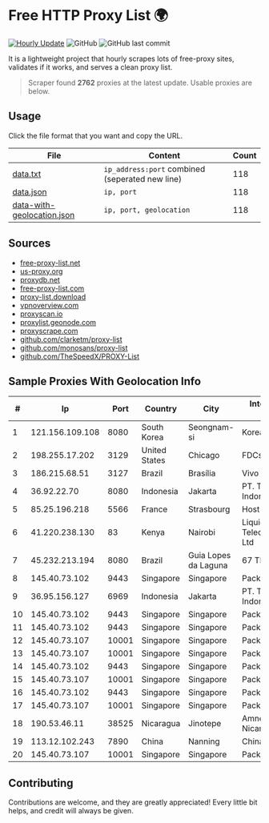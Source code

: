 
# Free HTTP Proxy List 🌍

[![Hourly Update](https://github.com/mertguvencli/http-proxy-list/actions/workflows/main.yml/badge.svg?branch=main)](https://github.com/mertguvencli/http-proxy-list/actions/workflows/main.yml)
![GitHub](https://img.shields.io/github/license/mertguvencli/http-proxy-list)
![GitHub last commit](https://img.shields.io/github/last-commit/mertguvencli/http-proxy-list)

It is a lightweight project that hourly scrapes lots of free-proxy sites, validates if it works, and serves a clean proxy list.


> Scraper found **2762** proxies at the latest update. Usable proxies are below.

## Usage

Click the file format that you want and copy the URL.


|File|Content|Count|
|----|-------|-----|
|[data.txt](https://raw.githubusercontent.com/mertguvencli/http-proxy-list/main/proxy-list/data.txt)|`ip_address:port` combined (seperated new line)|118|
|[data.json](https://raw.githubusercontent.com/mertguvencli/http-proxy-list/main/proxy-list/data.json)|`ip, port`|118|
|[data-with-geolocation.json](https://raw.githubusercontent.com/mertguvencli/http-proxy-list/main/proxy-list/data-with-geolocation.json)|`ip, port, geolocation`|118|

## Sources

* [free-proxy-list.net](https://free-proxy-list.net)
* [us-proxy.org](https://www.us-proxy.org)
* [proxydb.net](http://proxydb.net)
* [free-proxy-list.com](https://free-proxy-list.com/?page=&port=&type%5B%5D=http&type%5B%5D=https&up_time=0&search=Search)
* [proxy-list.download](https://www.proxy-list.download/HTTP)
* [vpnoverview.com](https://vpnoverview.com/privacy/anonymous-browsing/free-proxy-servers)
* [proxyscan.io](https://www.proxyscan.io)
* [proxylist.geonode.com](https://proxylist.geonode.com/api/proxy-list?limit=300&page=1&sort_by=lastChecked&sort_type=desc&protocols=http,https)
* [proxyscrape.com](https://api.proxyscrape.com/v2/?request=displayproxies&protocol=http&timeout=10000&country=all&ssl=all&anonymity=all)
* [github.com/clarketm/proxy-list](https://raw.githubusercontent.com/clarketm/proxy-list/master/proxy-list-raw.txt)
* [github.com/monosans/proxy-list](https://raw.githubusercontent.com/monosans/proxy-list/main/proxies/http.txt)
* [github.com/TheSpeedX/PROXY-List](https://raw.githubusercontent.com/TheSpeedX/PROXY-List/master/http.txt)


## Sample Proxies With Geolocation Info

|#|Ip|Port|Country|City|Internet Service Provider|
|-|--|----|-------|----|-------------------------|
|1|121.156.109.108|8080|South Korea|Seongnam-si|Korea Telecom|
|2|198.255.17.202|3129|United States|Chicago|FDCservers.net|
|3|186.215.68.51|3127|Brazil|Brasília|Vivo|
|4|36.92.22.70|8080|Indonesia|Jakarta|PT. Telekomunikasi Indonesia|
|5|85.25.196.218|5566|France|Strasbourg|Host Europe GmbH|
|6|41.220.238.130|83|Kenya|Nairobi|Liquid Telecommunications Ltd|
|7|45.232.213.194|8080|Brazil|Guia Lopes da Laguna|67 TELECOM|
|8|145.40.73.102|9443|Singapore|Singapore|Packet Host, Inc.|
|9|36.95.156.127|6969|Indonesia|Jakarta|PT. Telekomunikasi Indonesia|
|10|145.40.73.102|9443|Singapore|Singapore|Packet Host, Inc.|
|11|145.40.73.102|9443|Singapore|Singapore|Packet Host, Inc.|
|12|145.40.73.107|10001|Singapore|Singapore|Packet Host, Inc.|
|13|145.40.73.107|10001|Singapore|Singapore|Packet Host, Inc.|
|14|145.40.73.102|9443|Singapore|Singapore|Packet Host, Inc.|
|15|145.40.73.107|10001|Singapore|Singapore|Packet Host, Inc.|
|16|145.40.73.102|9443|Singapore|Singapore|Packet Host, Inc.|
|17|145.40.73.107|10001|Singapore|Singapore|Packet Host, Inc.|
|18|190.53.46.11|38525|Nicaragua|Jinotepe|Amnet Datos Nicaragua|
|19|113.12.102.243|7890|China|Nanning|Chinanet|
|20|145.40.73.107|10001|Singapore|Singapore|Packet Host, Inc.|



## Contributing

Contributions are welcome, and they are greatly appreciated! Every
little bit helps, and credit will always be given.

